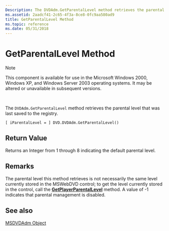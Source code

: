 ```yaml
---
Description: The DVDAdm.GetParentalLevel method retrieves the parental level that was last saved to the registry.
ms.assetid: 2aadcf41-2c65-4f3a-8ce8-0fc9aa580ad9
title: GetParentalLevel Method
ms.topic: reference
ms.date: 05/31/2018
---
```


# GetParentalLevel Method

> [!Note]  
> This component is available for use in the Microsoft Windows 2000, Windows XP, and Windows Server 2003 operating systems. It may be altered or unavailable in subsequent versions.

 

The `DVDAdm.GetParentalLevel` method retrieves the parental level that was last saved to the registry.

``` syntax
[ iParentalLevel = ] DVD.DVDAdm.GetParentalLevel()
```

## Return Value

Returns an Integer from 1 through 8 indicating the default parental level.

## Remarks

The parental level this method retrieves is not necessarily the same level currently stored in the MSWebDVD control; to get the level currently stored in the control, call the [**GetPlayerParentalLevel**](getplayerparentallevel-method.md) method. A value of -1 indicates that parental management is disabled.

## See also

<dl> <dt>

[MSDVDAdm Object](msdvdadm-object.md)
</dt> </dl>

 

 



